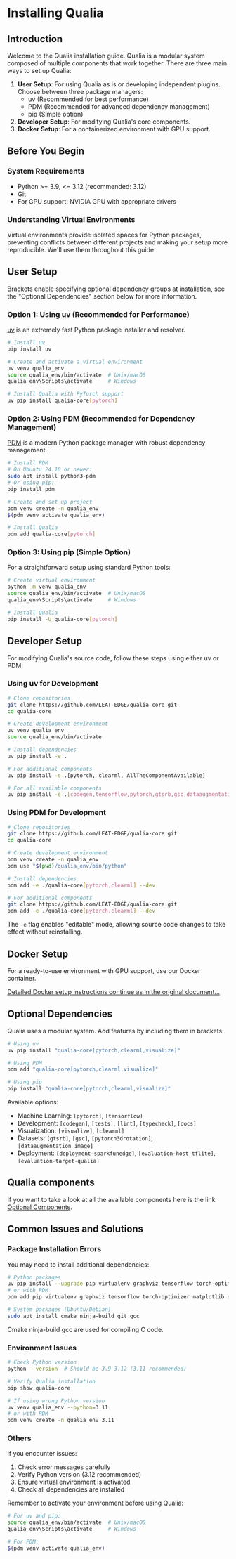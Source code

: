 # Installing Qualia

## Introduction

Welcome to the Qualia installation guide. Qualia is a modular system composed of multiple components that work together. There are three main ways to set up Qualia:

1. **User Setup**: For using Qualia as is or developing independent plugins. Choose between three package managers:
   - uv (Recommended for best performance)
   - PDM (Recommended for advanced dependency management)
   - pip (Simple option)
2. **Developer Setup**: For modifying Qualia's core components.
3. **Docker Setup**: For a containerized environment with GPU support.

## Before You Begin

### System Requirements
- Python >= 3.9, <= 3.12 (recommended: 3.12)
- Git
- For GPU support: NVIDIA GPU with appropriate drivers

### Understanding Virtual Environments

Virtual environments provide isolated spaces for Python packages, preventing conflicts between different projects and making your setup more reproducible. We'll use them throughout this guide.

## User Setup
Brackets enable specifying optional dependency groups at installation, see the "Optional Dependencies" section below for more information.
### Option 1: Using uv (Recommended for Performance)

[uv](https://github.com/astral-sh/uv) is an extremely fast Python package installer and resolver.

```bash
# Install uv
pip install uv

# Create and activate a virtual environment
uv venv qualia_env
source qualia_env/bin/activate  # Unix/macOS
qualia_env\Scripts\activate     # Windows

# Install Qualia with PyTorch support
uv pip install qualia-core[pytorch]
```

### Option 2: Using PDM (Recommended for Dependency Management)

[PDM](https://pdm.fming.dev/) is a modern Python package manager with robust dependency management.

```bash
# Install PDM
# On Ubuntu 24.10 or newer:
sudo apt install python3-pdm
# Or using pip:
pip install pdm

# Create and set up project
pdm venv create -n qualia_env
$(pdm venv activate qualia_env)

# Install Qualia
pdm add qualia-core[pytorch]
```

### Option 3: Using pip (Simple Option)

For a straightforward setup using standard Python tools:

```bash
# Create virtual environment
python -m venv qualia_env
source qualia_env/bin/activate  # Unix/macOS
qualia_env\Scripts\activate     # Windows

# Install Qualia
pip install -U qualia-core[pytorch]
```

## Developer Setup

For modifying Qualia's source code, follow these steps using either uv or PDM:

### Using uv for Development

```bash
# Clone repositories
git clone https://github.com/LEAT-EDGE/qualia-core.git
cd qualia-core

# Create development environment
uv venv qualia_env
source qualia_env/bin/activate

# Install dependencies
uv pip install -e .

# For additional components
uv pip install -e .[pytorch, clearml, AllTheComponentAvailable]

# For all available components
uv pip install -e .[codegen,tensorflow,pytorch,gtsrb,gsc,dataaugmentation_image,clearml,visualize,deployment-sparkfunedge,evaluation-host-tflite,evaluation-target-qualia,tests,lint,typecheck,docs]

```

### Using PDM for Development

```bash
# Clone repositories
git clone https://github.com/LEAT-EDGE/qualia-core.git
cd qualia-core

# Create development environment
pdm venv create -n qualia_env
pdm use "$(pwd)/qualia_env/bin/python"

# Install dependencies
pdm add -e ./qualia-core[pytorch,clearml] --dev

# For additional components
git clone https://github.com/LEAT-EDGE/qualia-core.git
pdm add -e ./qualia-core[pytorch,clearml] --dev
```

The `-e` flag enables "editable" mode, allowing source code changes to take effect without reinstalling.

## Docker Setup

For a ready-to-use environment with GPU support, use our Docker container. 

[Detailed Docker setup instructions continue as in the original document...](UsingDocker)

## Optional Dependencies

Qualia uses a modular system. Add features by including them in brackets:

```bash
# Using uv
uv pip install "qualia-core[pytorch,clearml,visualize]"

# Using PDM
pdm add "qualia-core[pytorch,clearml,visualize]"

# Using pip
pip install "qualia-core[pytorch,clearml,visualize]"
```

Available options:
- Machine Learning: `[pytorch]`, `[tensorflow]`
- Development: `[codegen]`, `[tests]`, `[lint]`, `[typecheck]`, `[docs]`
- Visualization: `[visualize]`, `[clearml]`
- Datasets: `[gtsrb]`, `[gsc]`, `[pytorch3drotation]`, `[dataaugmentation_image]`
- Deployment: `[deployment-sparkfunedge]`, `[evaluation-host-tflite]`, `[evaluation-target-qualia]`

## Qualia components
If you want to take a look at all the available components here is the link [Optional Components](../UserGuide/Components).

## Common Issues and Solutions

### Package Installation Errors

You may need to install additional dependencies:

```bash
# Python packages
uv pip install --upgrade pip virtualenv graphviz tensorflow torch-optimizer matplotlib numpy pydot
# or with PDM
pdm add pip virtualenv graphviz tensorflow torch-optimizer matplotlib numpy pydot

# System packages (Ubuntu/Debian)
sudo apt install cmake ninja-build git gcc
```

Cmake ninja-build gcc are used for compiling C code.
### Environment Issues

```bash
# Check Python version
python --version  # Should be 3.9-3.12 (3.11 recommended)

# Verify Qualia installation
pip show qualia-core

# If using wrong Python version
uv venv qualia_env --python=3.11
# or with PDM
pdm venv create -n qualia_env 3.11
```

### Others

If you encounter issues:
1. Check error messages carefully
2. Verify Python version (3.12 recommended)
3. Ensure virtual environment is activated
4. Check all dependencies are installed

Remember to activate your environment before using Qualia:
```bash
# For uv and pip:
source qualia_env/bin/activate  # Unix/macOS
qualia_env\Scripts\activate     # Windows

# For PDM:
$(pdm venv activate qualia_env)
```